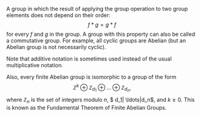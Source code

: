 A group in which the result of applying the group operation to two group elements does not depend on their order: $$f * g = g *f$$ for every $f$ and $g$ in the group. A group with this property can also be called a commutative group. For example, all cyclic groups are Abelian (but an Abelian group is not necessarily cyclic). 

Note that additive notation is sometimes used instead of the usual multiplicative notation.

Also, every finite Abelian group is isomorphic to a group of the form $$\mathbb{Z}^ k \oplus \mathbb{Z}_{d_1} \oplus \ldots \oplus \mathbb{Z}_{d_n},$$ where $\mathbb{Z}_{n}$ is the set of integers modulo $n$, $ d_1| \ldots|d_n$, and $k \ge 0$. This is known as the Fundamental Theorem of Finite Abelian Groups.

